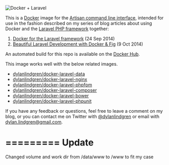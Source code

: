 ![Docker + Laravel](https://cloud.githubusercontent.com/assets/6241518/4891721/25ebb90e-63ab-11e4-9eb6-09d8d62d8cb1.jpg)

This is a [Docker](http://www.docker.com) image for the [Artisan command line interface](http://laravel.com/docs/artisan?), intended for use in the fashion described on my series of blog articles about using Docker and the [Laravel PHP framework](http://www.laravel.com) together:

1. [Docker for the Laravel framework](http://dylanlindgren.com/docker-for-the-laravel-framework) (24 Sep 2014)
2. [Beautiful Laravel Development with Docker & Fig](http://dylanlindgren.com/laravel-development-docker-fig) (9 Oct 2014)

An automated build for this repo is available on the [Docker Hub](https://registry.hub.docker.com/u/dylanlindgren/docker-laravel-artisan).

This image works well with the below related images.
- [dylanlindgren/docker-laravel-data](https://github.com/dylanlindgren/docker-laravel-data)
- [dylanlindgren/docker-laravel-nginx](https://github.com/dylanlindgren/docker-laravel-nginx)
- [dylanlindgren/docker-laravel-phpfpm](https://github.com/dylanlindgren/docker-laravel-phpfpm)
- [dylanlindgren/docker-laravel-composer](https://github.com/dylanlindgren/docker-laravel-composer)
- [dylanlindgren/docker-laravel-bower](https://github.com/dylanlindgren/docker-laravel-bower)
- [dylanlindgren/docker-laravel-phpunit](https://github.com/dylanlindgren/docker-laravel-phpunit)

If you have any feedback or questions, feel free to leave a comment on my blog, or you can contact me on Twitter with [@dylanlindgren](https://twitter.com/dylanlindgren) or email with dylan.lindgren@gmail.com.

=========
Update
=========

Changed volume and work dir from /data/www to /www to fit my case
